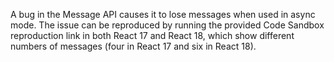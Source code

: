A bug in the Message API causes it to lose messages when used in async mode. The issue can be reproduced by running the provided Code Sandbox reproduction link in both React 17 and React 18, which show different numbers of messages (four in React 17 and six in React 18).
